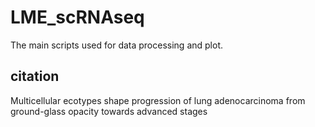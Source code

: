 # LME_scRNAseq
The main scripts used for data processing and plot.

## citation
Multicellular ecotypes shape progression of lung adenocarcinoma from ground-glass opacity towards advanced stages
